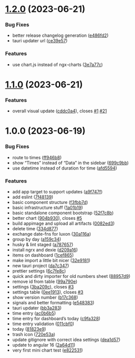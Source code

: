 # [1.2.0](https://github.com/BoundfoxStudios/kuwaka-wakati/compare/v1.1.0...v1.2.0) (2023-06-21)

### Bug Fixes

- better release changelog generation ([e486fd2](https://github.com/BoundfoxStudios/kuwaka-wakati/commit/e486fd26ba6e67d2cdbda0e66d7b4563154d6241))
- tauri updater url ([ce39e57](https://github.com/BoundfoxStudios/kuwaka-wakati/commit/ce39e57c548d6854304ca2a4738987584da424f8))

### Features

- use chart.js instead of ngx-charts ([3e7a77c](https://github.com/BoundfoxStudios/kuwaka-wakati/commit/3e7a77cc997a3296437b612d1db7c9cc5a69132f))

# [1.1.0](https://github.com/BoundfoxStudios/kuwaka-wakati/compare/v1.0.0...v1.1.0) (2023-06-21)

### Features

- overall visual update ([cddc0a4](https://github.com/BoundfoxStudios/kuwaka-wakati/commit/cddc0a49f8cecf3306823d26c30d2e66127065c6)), closes [#1](https://github.com/BoundfoxStudios/kuwaka-wakati/issues/1) [#21](https://github.com/BoundfoxStudios/kuwaka-wakati/issues/21)

# 1.0.0 (2023-06-19)

### Bug Fixes

- route to times ([ff946b8](https://github.com/BoundfoxStudios/kuwaka-wakati/commit/ff946b82d59f92976b5b72ac670fe3e48e8da884))
- show “Times” instead of “Data” in the sidebar ([699c9bb](https://github.com/BoundfoxStudios/kuwaka-wakati/commit/699c9bbc5bd2612758e4c027b78287a75a55dddc))
- use datetime instead of duration for time ([afd5594](https://github.com/BoundfoxStudios/kuwaka-wakati/commit/afd5594bf582168744140f40fbfeceabbd5ee9c9))

### Features

- add app target to support updates ([a9f747f](https://github.com/BoundfoxStudios/kuwaka-wakati/commit/a9f747f586b5f5eed696ecb3abcc141a89e22c2a))
- add eslint ([7f48139](https://github.com/BoundfoxStudios/kuwaka-wakati/commit/7f48139580b4f6e65d9fa5e66f51d7cd2c85a29e))
- basic component structure ([f3fbb7d](https://github.com/BoundfoxStudios/kuwaka-wakati/commit/f3fbb7da50892ac4438eef1c9fbcad71106f43c9))
- basic infrastructure stuff ([1a01b19](https://github.com/BoundfoxStudios/kuwaka-wakati/commit/1a01b19d96abaa5a7baa5a919721884080167b6e))
- basic standalone component bootstrap ([52f7c8b](https://github.com/BoundfoxStudios/kuwaka-wakati/commit/52f7c8bc3a357e8434cb3bf0822a4e9675b591bd))
- better chart ([904b930](https://github.com/BoundfoxStudios/kuwaka-wakati/commit/904b9302d1362dc09d235d96437bdc9d954859e7)), closes [#5](https://github.com/BoundfoxStudios/kuwaka-wakati/issues/5)
- build appimage and upload all artifacts ([0082ed3](https://github.com/BoundfoxStudios/kuwaka-wakati/commit/0082ed396210838cdb90144b8f11add302bcb23d))
- delete time ([334d877](https://github.com/BoundfoxStudios/kuwaka-wakati/commit/334d877bb85892cd57418ac38c163f14a584e975))
- exchange date-fns for luxon ([30a116a](https://github.com/BoundfoxStudios/kuwaka-wakati/commit/30a116ac0c2afd9eabe942a00bd7a74f2acee28c))
- group by day ([a159c34](https://github.com/BoundfoxStudios/kuwaka-wakati/commit/a159c342f886fd119d96d410f1abbdb183052e7e))
- husky & lint staged ([a787657](https://github.com/BoundfoxStudios/kuwaka-wakati/commit/a787657f323168bf5adf81aa7631b42e3019c092))
- install ngrx and dexie ([d209a16](https://github.com/BoundfoxStudios/kuwaka-wakati/commit/d209a16b20ade5858b5b7e29861813afce410ef9))
- items on dashboard ([1cef865](https://github.com/BoundfoxStudios/kuwaka-wakati/commit/1cef86512a8e6b446b031fddaa44cd1575ad50ca))
- make import a little bit nicer ([32e9181](https://github.com/BoundfoxStudios/kuwaka-wakati/commit/32e91813157c7bde558df7b7488ba30b77026881))
- new tauri project ([da7c347](https://github.com/BoundfoxStudios/kuwaka-wakati/commit/da7c3476080010c8090a62cfa38ea08c6eae423f))
- prettier settings ([6c7fe8c](https://github.com/BoundfoxStudios/kuwaka-wakati/commit/6c7fe8cc53ab0c0aee3f364c256c4a2650b69b21))
- quick and dirty importer for old numbers sheet ([88957d9](https://github.com/BoundfoxStudios/kuwaka-wakati/commit/88957d9376d168f11dd41c1aa0525d04cd4a765b))
- remove id from table ([99a790e](https://github.com/BoundfoxStudios/kuwaka-wakati/commit/99a790e7033395949012afa9e9884782aad52c98))
- settings ([3ba209c](https://github.com/BoundfoxStudios/kuwaka-wakati/commit/3ba209c2302beae7259419718fb5b2aa75c9a31a)), closes [#3](https://github.com/BoundfoxStudios/kuwaka-wakati/issues/3)
- settings table ([0ee1913](https://github.com/BoundfoxStudios/kuwaka-wakati/commit/0ee191325797efcc29cb5a55dd97c26d7971f50c)), closes [#3](https://github.com/BoundfoxStudios/kuwaka-wakati/issues/3)
- show version number ([b17c368](https://github.com/BoundfoxStudios/kuwaka-wakati/commit/b17c368f78b3d95f39ce5d88318b98c007da3b1a))
- signals and better formatting ([e548383](https://github.com/BoundfoxStudios/kuwaka-wakati/commit/e5483834dc12961b89610b5c1257bf256bf6a330))
- tauri updater ([bb3a283](https://github.com/BoundfoxStudios/kuwaka-wakati/commit/bb3a28310af5964bdcf340d3bc0f06353efcc3e7))
- time entry ([ac0b6b5](https://github.com/BoundfoxStudios/kuwaka-wakati/commit/ac0b6b5756b4681cd6f1b0087323eeb2f86af0b2))
- time entry for dashboard’s today ([c9fa328](https://github.com/BoundfoxStudios/kuwaka-wakati/commit/c9fa328921d8cbf3cce92c1b849271c74bff43d8))
- time entry validation ([011cbf0](https://github.com/BoundfoxStudios/kuwaka-wakati/commit/011cbf0f30406da163ee20f403c34f8458034bf4))
- today ([81823e9](https://github.com/BoundfoxStudios/kuwaka-wakati/commit/81823e922ce97ef8f6b8ae094d39baec30ddf95c))
- trash icon ([720e53a](https://github.com/BoundfoxStudios/kuwaka-wakati/commit/720e53af86df225f14da85ef1342df4d76ea7620))
- update gitignore with correct idea settings ([dea1d57](https://github.com/BoundfoxStudios/kuwaka-wakati/commit/dea1d57472a4fd0417d6868e783258abab16a928))
- update to angular 16 ([2a64d11](https://github.com/BoundfoxStudios/kuwaka-wakati/commit/2a64d11f63e818099b1276c80d8306f1ea706b9b))
- very first mini chart test ([e822531](https://github.com/BoundfoxStudios/kuwaka-wakati/commit/e822531354ce1483c5c2b436a0107ce8d733ae41))
